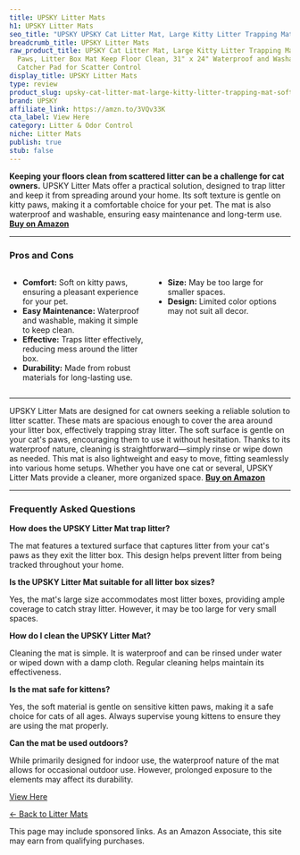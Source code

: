 ```yaml
---
title: UPSKY Litter Mats
h1: UPSKY Litter Mats
seo_title: "UPSKY UPSKY Cat Litter Mat, Large Kitty Litter Trapping Mat\u2026"
breadcrumb_title: UPSKY Litter Mats
raw_product_title: UPSKY Cat Litter Mat, Large Kitty Litter Trapping Mat Soft on Kitty
  Paws, Litter Box Mat Keep Floor Clean, 31" x 24" Waterproof and Washable Cat Litter
  Catcher Pad for Scatter Control
display_title: UPSKY Litter Mats
type: review
product_slug: upsky-cat-litter-mat-large-kitty-litter-trapping-mat-soft-on-kitty-paws-abb31f55
brand: UPSKY
affiliate_link: https://amzn.to/3VQv33K
cta_label: View Here
category: Litter & Odor Control
niche: Litter Mats
publish: true
stub: false
---
```


<div id="intro" class="full-width">
  <p><strong>Keeping your floors clean from scattered litter can be a challenge for cat owners.</strong> UPSKY Litter Mats offer a practical solution, designed to trap litter and keep it from spreading around your home. Its soft texture is gentle on kitty paws, making it a comfortable choice for your pet. The mat is also waterproof and washable, ensuring easy maintenance and long-term use. <a href="https://amzn.to/3VQv33K" rel="nofollow sponsored noopener" target="_blank"><strong>Buy on Amazon</strong></a></p>
</div>

<hr />
<h3 id="pros-cons">Pros and Cons</h3>
<div class="pc-grid" style="display:grid;grid-template-columns:1fr 1fr;gap:16px;">
  <ul>
    <li><strong>Comfort:</strong> Soft on kitty paws, ensuring a pleasant experience for your pet.</li>
    <li><strong>Easy Maintenance:</strong> Waterproof and washable, making it simple to keep clean.</li>
    <li><strong>Effective:</strong> Traps litter effectively, reducing mess around the litter box.</li>
    <li><strong>Durability:</strong> Made from robust materials for long-lasting use.</li>
  </ul>
  <ul>
    <li><strong>Size:</strong> May be too large for smaller spaces.</li>
    <li><strong>Design:</strong> Limited color options may not suit all decor.</li>
  </ul>
</div>
<hr />

<div class="full-width">
  <p>UPSKY Litter Mats are designed for cat owners seeking a reliable solution to litter scatter. These mats are spacious enough to cover the area around your litter box, effectively trapping stray litter. The soft surface is gentle on your cat's paws, encouraging them to use it without hesitation. Thanks to its waterproof nature, cleaning is straightforward—simply rinse or wipe down as needed. This mat is also lightweight and easy to move, fitting seamlessly into various home setups. Whether you have one cat or several, UPSKY Litter Mats provide a cleaner, more organized space. <a href="https://amzn.to/3VQv33K" rel="nofollow sponsored noopener" target="_blank"><strong>Buy on Amazon</strong></a></p>
</div>

<hr />
<h3 id="faqs">Frequently Asked Questions</h3>

<p><strong>How does the UPSKY Litter Mat trap litter?</strong></p>
<p>The mat features a textured surface that captures litter from your cat's paws as they exit the litter box. This design helps prevent litter from being tracked throughout your home.</p>

<p><strong>Is the UPSKY Litter Mat suitable for all litter box sizes?</strong></p>
<p>Yes, the mat's large size accommodates most litter boxes, providing ample coverage to catch stray litter. However, it may be too large for very small spaces.</p>

<p><strong>How do I clean the UPSKY Litter Mat?</strong></p>
<p>Cleaning the mat is simple. It is waterproof and can be rinsed under water or wiped down with a damp cloth. Regular cleaning helps maintain its effectiveness.</p>

<p><strong>Is the mat safe for kittens?</strong></p>
<p>Yes, the soft material is gentle on sensitive kitten paws, making it a safe choice for cats of all ages. Always supervise young kittens to ensure they are using the mat properly.</p>

<p><strong>Can the mat be used outdoors?</strong></p>
<p>While primarily designed for indoor use, the waterproof nature of the mat allows for occasional outdoor use. However, prolonged exposure to the elements may affect its durability.</p>
<p><a class="btn" href="https://amzn.to/3VQv33K" target="_blank" rel="nofollow sponsored noopener">View Here</a></p>
<p><a href="/roundups/litter-odor-control/litter-mats/">← Back to Litter Mats</a></p>
<aside class="disclosure">This page may include sponsored links. As an Amazon Associate, this site may earn from qualifying purchases.</aside>
